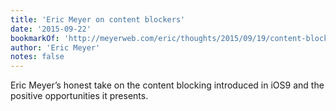 ```yaml
---
title: 'Eric Meyer on content blockers'
date: '2015-09-22'
bookmarkOf: 'http://meyerweb.com/eric/thoughts/2015/09/19/content-blocking-primer/'
author: 'Eric Meyer'
notes: false
---
```


Eric Meyer’s honest take on the content blocking introduced in iOS9 and the positive opportunities it presents.
